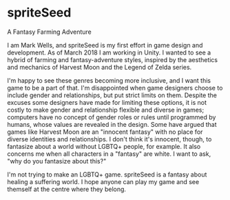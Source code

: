 # spriteSeed
A Fantasy Farming Adventure

I am Mark Wells, and spriteSeed is my first effort in game design and development. As of March 2018 I am working in Unity. I wanted to see a hybrid of farming and fantasy-adventure styles, inspired by the aesthetics and mechanics of Harvest Moon and the Legend of Zelda series. 

I'm happy to see these genres becoming more inclusive, and I want this game to be a part of that. I'm disappointed when game designers choose to include gender and relationships, but put strict limits on them. Despite the excuses some designers have made for limiting these options, it is not costly to make gender and relationship flexible and diverse in games; computers have no concept of gender roles or rules until programmed by humans, whose values are revealed in the design. Some have argued that games like Harvest Moon are an "innocent fantasy" with no place for diverse identities and relationships. I don't think it's innocent, though, to fantasize about a world without LGBTQ+ people, for example. It also concerns me when all characters in a "fantasy" are white.  I want to ask, "why do you fantasize about this?"

I'm not trying to make an LGBTQ+ game. spriteSeed is a fantasy about healing a suffering world. I hope anyone can play my game and see themself at the centre where they belong.
